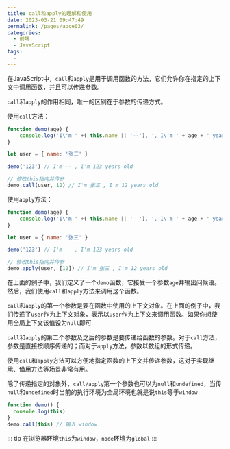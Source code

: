 ```yaml
---
title: call和apply的理解和使用
date: 2023-03-21 09:47:49
permalink: /pages/abce03/
categories:
  - 前端
  - JavaScript
tags:
  - 
---
```


在JavaScript中，`call`和`apply`是用于调用函数的方法，它们允许你在指定的上下文中调用函数，并且可以传递参数。

`call`和`apply`的作用相同，唯一的区别在于参数的传递方式。

使用`call`方法：
```javascript
function demo(age) {
    console.log('I\'m ' +( this.name || '--'), ', I\'m ' + age + ' years old')
}

let user = { name: '张三' }

demo('123') // I'm -- , I'm 123 years old

// 修改this指向并传参
demo.call(user, 12) // I'm 张三 , I'm 12 years old
```

使用`apply`方法：
```javascript
function demo(age) {
    console.log('I\'m ' +( this.name || '--'), ', I\'m ' + age + ' years old')
}

let user = { name: '张三' }

demo('123') // I'm -- , I'm 123 years old

// 修改this指向并传参
demo.apply(user, [12]) // I'm 张三 , I'm 12 years old
```

在上面的例子中，我们定义了一个`demo`函数，它接受一个参数`age`并输出问候语。然后，我们使用`call`和`apply`方法来调用这个函数。

`call`和`apply`的第一个参数是要在函数中使用的上下文对象。在上面的例子中，我们传递了`user`作为上下文对象，表示以`user`作为上下文来调用函数。如果你想使用全局上下文该值设为`null`即可

`call`和`apply`的第二个参数及之后的参数是要传递给函数的参数。对于`call`方法，参数是直接按顺序传递的；而对于`apply`方法，参数以数组的形式传递。

使用`call`和`apply`方法可以方便地指定函数的上下文并传递参数，这对于实现继承、借用方法等场景非常有用。

除了传递指定的对象外，`call/apply`第一个参数也可以为`null`和`undefined`，当传`null`和`undefined`时当前的执行环境为全局环境也就是说`this`等于`window`
```js
function demo() {
  console.log(this)
}
demo.call(this) // 输入 window
```
::: tip
在浏览器环境`this`为`window`，`node`环境为`global`
:::